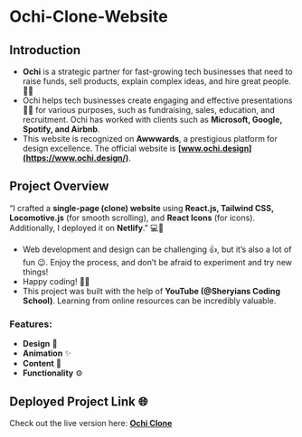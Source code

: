 # Ochi-Clone-Website

## Introduction

- **Ochi** is a strategic partner for fast-growing tech businesses that need to raise funds, sell products, explain complex ideas, and hire great people. 🌟🚀  
- Ochi helps tech businesses create engaging and effective presentations 👩‍💻 for various purposes, such as fundraising, sales, education, and recruitment. Ochi has worked with clients such as **Microsoft, Google, Spotify, and Airbnb**.  
- This website is recognized on **Awwwards**, a prestigious platform for design excellence. The official website is **[www.ochi.design](https://www.ochi.design/)**.  

## Project Overview

“I crafted a **single-page (clone) website** using **React.js, Tailwind CSS, Locomotive.js** (for smooth scrolling), and **React Icons** (for icons). Additionally, I deployed it on **Netlify**.” 💻🚀  

- Web development and design can be challenging 👍, but it’s also a lot of fun 😉. Enjoy the process, and don’t be afraid to experiment and try new things!  
- Happy coding! 🌟🚀  
- This project was built with the help of **YouTube (@Sheryians Coding School)**. Learning from online resources can be incredibly valuable.  

### Features:
- **Design** 🎨  
- **Animation** ✨  
- **Content** 📝  
- **Functionality** ⚙️  

## Deployed Project Link 🌐  
Check out the live version here: **[Ochi Clone](https://blog-sphere-eight.vercel.app/)**  


